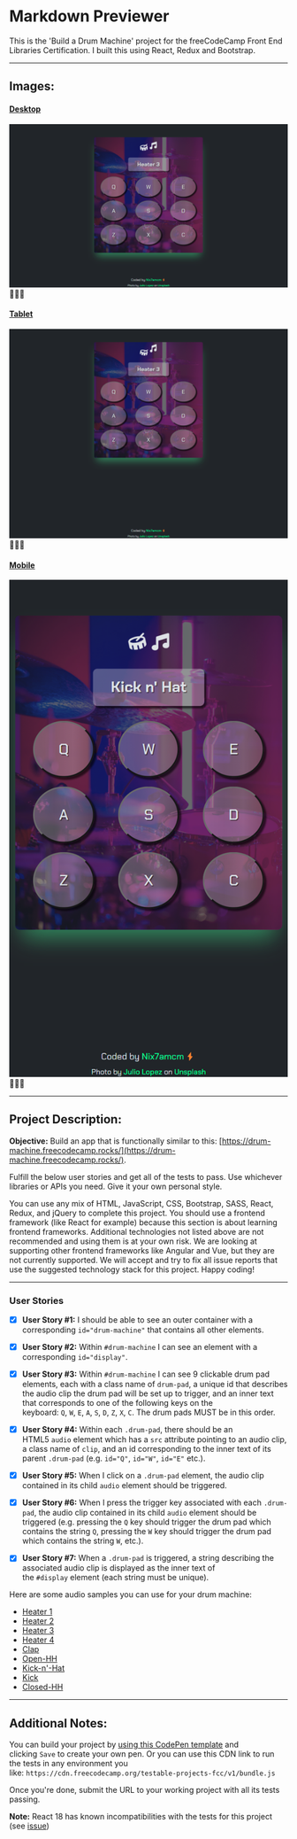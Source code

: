 # Markdown Previewer

This is the 'Build a Drum Machine' project for the freeCodeCamp Front End Libraries Certification. I built this using React, Redux and Bootstrap.

* * *

## Images:

#### <u>Desktop</u>
![Drum Machine desktop screenshot](/solution-images/desktop.png)


#### <u>Tablet</u>
![Drum Machine tablet screenshot](/solution-images/tablet.png)


#### <u>Mobile</u>
![Drum Machine mobile screenshot](/solution-images/mobile.png)


* * *

## Project Description:

**Objective:** Build an app that is functionally similar to this: [https://drum-machine.freecodecamp.rocks/](https://drum-machine.freecodecamp.rocks/).

Fulfill the below user stories and get all of the tests to pass. Use whichever libraries or APIs you need. Give it your own personal style.

You can use any mix of HTML, JavaScript, CSS, Bootstrap, SASS, React, Redux, and jQuery to complete this project. You should use a frontend framework (like React for example) because this section is about learning frontend frameworks. Additional technologies not listed above are not recommended and using them is at your own risk. We are looking at supporting other frontend frameworks like Angular and Vue, but they are not currently supported. We will accept and try to fix all issue reports that use the suggested technology stack for this project. Happy coding!

* * *

### User Stories

- [x] **User Story #1:** I should be able to see an outer container with a corresponding `id="drum-machine"` that contains all other elements.

- [x] **User Story #2:** Within `#drum-machine` I can see an element with a corresponding `id="display"`.

- [x] **User Story #3:** Within `#drum-machine` I can see 9 clickable drum pad elements, each with a class name of `drum-pad`, a unique id that describes the audio clip the drum pad will be set up to trigger, and an inner text that corresponds to one of the following keys on the keyboard: `Q`, `W`, `E`, `A`, `S`, `D`, `Z`, `X`, `C`. The drum pads MUST be in this order.

- [x] **User Story #4:** Within each `.drum-pad`, there should be an HTML5 `audio` element which has a `src` attribute pointing to an audio clip, a class name of `clip`, and an id corresponding to the inner text of its parent `.drum-pad` (e.g. `id="Q"`, `id="W"`, `id="E"` etc.).

- [x] **User Story #5:** When I click on a `.drum-pad` element, the audio clip contained in its child `audio` element should be triggered.

- [x] **User Story #6:** When I press the trigger key associated with each `.drum-pad`, the audio clip contained in its child `audio` element should be triggered (e.g. pressing the `Q` key should trigger the drum pad which contains the string `Q`, pressing the `W` key should trigger the drum pad which contains the string `W`, etc.).

- [x] **User Story #7:** When a `.drum-pad` is triggered, a string describing the associated audio clip is displayed as the inner text of the `#display` element (each string must be unique).

Here are some audio samples you can use for your drum machine:

* [Heater 1](https://s3.amazonaws.com/freecodecamp/drums/Heater-1.mp3)
* [Heater 2](https://s3.amazonaws.com/freecodecamp/drums/Heater-2.mp3)
* [Heater 3](https://s3.amazonaws.com/freecodecamp/drums/Heater-3.mp3)
* [Heater 4](https://s3.amazonaws.com/freecodecamp/drums/Heater-4_1.mp3)
* [Clap](https://s3.amazonaws.com/freecodecamp/drums/Heater-6.mp3)
* [Open-HH](https://s3.amazonaws.com/freecodecamp/drums/Dsc_Oh.mp3)
* [Kick-n'-Hat](https://s3.amazonaws.com/freecodecamp/drums/Kick_n_Hat.mp3)
* [Kick](https://s3.amazonaws.com/freecodecamp/drums/RP4_KICK_1.mp3)
* [Closed-HH](https://s3.amazonaws.com/freecodecamp/drums/Cev_H2.mp3)

* * *

## Additional Notes:

You can build your project by [using this CodePen template](https://codepen.io/pen?template=MJjpwO) and clicking `Save` to create your own pen. Or you can use this CDN link to run the tests in any environment you like: `https://cdn.freecodecamp.org/testable-projects-fcc/v1/bundle.js`

Once you're done, submit the URL to your working project with all its tests passing.

**Note:** React 18 has known incompatibilities with the tests for this project (see [issue](https://github.com/freeCodeCamp/freeCodeCamp/issues/45922))
